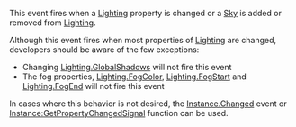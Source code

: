 This event fires when a [Lighting](https://developer.roblox.com/en-us/api-reference/class/Lighting) property is changed or a [Sky](https://developer.roblox.com/en-us/api-reference/class/Sky) is added or removed from [Lighting](https://developer.roblox.com/en-us/api-reference/class/Lighting).

Although this event fires when most properties of [Lighting](https://developer.roblox.com/en-us/api-reference/class/Lighting) are changed, developers should be aware of the few exceptions:

*   Changing [Lighting.GlobalShadows](https://developer.roblox.com/en-us/api-reference/property/Lighting/GlobalShadows) will not fire this event
*   The fog properties, [Lighting.FogColor](https://developer.roblox.com/en-us/api-reference/property/Lighting/FogColor), [Lighting.FogStart](https://developer.roblox.com/en-us/api-reference/property/Lighting/FogStart) and [Lighting.FogEnd](https://developer.roblox.com/en-us/api-reference/property/Lighting/FogEnd) will not fire this event

In cases where this behavior is not desired, the [Instance.Changed](https://developer.roblox.com/en-us/api-reference/event/Instance/Changed) event or [Instance:GetPropertyChangedSignal](https://developer.roblox.com/en-us/api-reference/function/Instance/GetPropertyChangedSignal) function can be used.